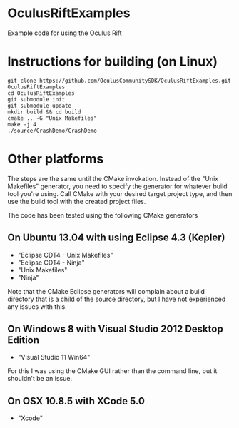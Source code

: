 OculusRiftExamples
==================

Example code for using the Oculus Rift

# Instructions for building (on Linux)

	git clone https://github.com/OculusCommunitySDK/OculusRiftExamples.git OculusRiftExamples
	cd OculusRiftExamples
	git submodule init
	git submodule update
	mkdir build && cd build
	cmake .. -G "Unix Makefiles"
	make -j 4
	./source/CrashDemo/CrashDemo

# Other platforms

The steps are the same until the CMake invokation.  Instead of the "Unix Makefiles" generator, you need to specify the 
generator for whatever build tool you're using.  Call CMake with your desired target project type, and then use the
build tool with the created project files.

The code has been tested using the following CMake generators

## On Ubuntu 13.04 with using Eclipse 4.3 (Kepler) 

* "Eclipse CDT4 - Unix Makefiles"
* "Eclipse CDT4 - Ninja"
* "Unix Makefiles"
* "Ninja"

Note that the CMake Eclipse generators will complain about a build directory that is a child of the source directory, 
but I have not experienced any issues with this. 

## On Windows 8 with Visual Studio 2012 Desktop Edition

* "Visual Studio 11 Win64"

For this I was using the CMake GUI rather than the command line, but it shouldn't be an issue.

## On OSX 10.8.5 with XCode 5.0

* "Xcode"

 
